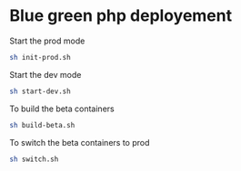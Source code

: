 # Blue green php deployement

Start the prod mode
```bash
sh init-prod.sh
```

Start the dev mode
```bash
sh start-dev.sh
```


To build the beta containers
```bash
sh build-beta.sh
```


To switch the beta containers to prod
```bash
sh switch.sh
```

